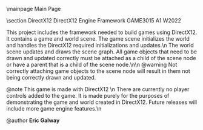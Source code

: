  \mainpage Main Page 
 
  \section DirectX12 DirectX12 Engine Framework GAME3015 A1 W2022
   

   This project includes the framework needed to build games using DirectX12. It contains a game and world scene. The game scene initializes the world and handles the DirectX12 required initializations and updates.\n
   The world scene updates and draws the scene graph. All game objects that need to be drawn and updated correctly must be attached as a child of the scene node or have a parent that is a child of the scene node.\n\n 
   @warning Not correctly attaching game objects to the scene node will result in them not being correctly drawn and updated.
    

  @note This game is made with DirectX12 \n  There are currently no player controls added to the game. It is made purely for the purposes of demonstrating the game and world created in DirectX12. Future releases will include more game engine features.\n 
 
  @author **Eric Galway**

 
 